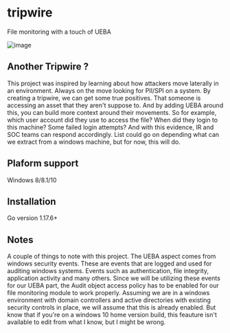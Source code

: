 # tripwire

File monitoring with a touch of UEBA 

![image](https://user-images.githubusercontent.com/11414669/149279964-e678e149-48cc-4e16-8bce-18c3389bbebc.png)

## Another Tripwire ?

This project was inspired by learning about how attackers move laterally in an environment. Always on the move looking for PII/SPI on a system. By creating a tripwire, we can get some true positives. That someone is accessing an asset that they aren't suppose to. And by adding UEBA around this, you can build more context around their movements. So for example, which user account did they use to access the file? When did they login to this machine? Some failed login attempts? And with this evidence, IR and SOC teams can respond accordingly. List could go on depending what can we extract from a windows machine, but for now, this will do. 

## Plaform support

Windows 8/8.1/10

## Installation

Go version 1.17.6+

## Notes

A couple of things to note with this project. The UEBA aspect comes from windows security events. These are events that are logged and used for auditing windows systems. Events such as authentication, file integrity, application activity and many others. Since we will be utilizing these events for our UEBA part, the Audit object access policy has to be enabled for our file monitoring module to work properly. Assuming we are in a windows environment with domain controllers and active directories with existing security controls in place, we will assume that this is already enabled. But know that if you're on a windows 10 home version build, this feauture isn't available to edit from what I know, but I might be wrong.      
